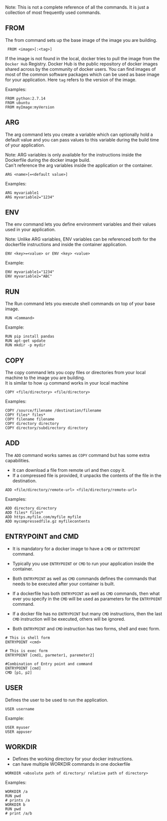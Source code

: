 Note: This is not a complete reference of all the commands.
It is just a collection of most frequently used commands.
## FROM
The from command sets up the base image of the image you are building.
```
 FROM <image>[:<tag>]
```
If the image is not found in the local, docker tries to pull the image from the `Docker Hub` Registry. Docker Hub is the public repository of docker images shared across by the community of docker users. You can find images of most of the common software packages which can be used as base image for your application.
Here `tag` refers to the version of the image.

Examples:
```
FROM python:2.7.14
FROM ubuntu
FROM myImage:myVersion
```

## ARG
The arg command lets you create a variable which can optionally hold a default value and you can pass values to this variable during the build time of your application.

Note: ARG variables is only available for the instructions inside the Dockerfile during the docker image build.  
Can't reference the arg variables inside the application or the container.

```
ARG <name>[=<default value>]
```
Examples:
```
ARG myvariable1
ARG myvariable2="1234"
```

## ENV
The env command lets you define environment variables and their values used in your application.


Note: Unlike ARG variables, ENV variables can be referenced both for the dockerfile instructions and inside the container application.

```
ENV <key>=<value> or ENV <key> <value>
```
Example:
```
ENV myvariable1="1234"
ENV myvariable2="ABC"
```

## RUN
The Run command lets you execute shell commands on top of your base image.
```
RUN <Command>
```
Example:
```
RUN pip install pandas
RUN apt-get update
RUN mkdir -p mydir
```

## COPY
The copy command lets you copy files or directories from your local machine to the image you are building.  
It is similar to how `cp` command works in your local machine
```
COPY <file/directory> <file/directory>
```
Examples:
```
COPY /source/filename /destination/filename
COPY files* files*
COPY filename filename
COPY directory directory
COPY directory/subdirectory directory
```

## ADD
The `ADD` command works sames as `COPY` command but has some extra capabilities.
  * It can download a file from remote url and then copy it.
  * If a compressed file is provided, it unpacks the contents of the file in the destination.
  ```
  ADD <file/directory/remote-url> <file/directory/remote-url>
  ```
  Examples:
  ```
  ADD directory directory
  ADD files* files*
  ADD https.myfile.com/myfile myfile
  ADD mycompressedfile.gz myfilecontents
  ```

## ENTRYPOINT and CMD
* It is mandatory for a docker image to have a `CMD` or `ENTRYPOINT` command.

* Typically you use `ENTRYPOINT` or `CMD` to run your application inside the container.

* Both `ENTRYPOINT` as well as `CMD` commands defines the commands that needs to be executed after your container is built.

* If a dockerfile has both `ENTRYPOINT` as well as `CMD` commands, then what ever you specify in the `CMD` will be used as parameters for the `ENTRYPOINT` command.

* If a docker file has no `ENTRYPOINT` but many `CMD` instructions, then the last `CMD` instruction will be executed, others will be ignored.

* Both `ENTRYPOINT` and `CMD` instruction has two forms, shell and exec form.

```
# This is shell form
ENTRYPOINT <cmd>

# This is exec form
ENTRYPOINT [cmd1, parmeter1, paremeter2]

#Combination of Entry point and command
ENTRYPOINT [cmd]
CMD [p1, p2]
```

## USER
Defines the user to be used to run the application.
```
USER username
```
Example:
```
USER myuser
USER appuser
```

## WORKDIR
* Defines the working directory for your docker instructions.  
* can have multiple WORKDIR commands in one dockerfile
```
WORKDIR <absolute path of directory/ relative path of directory>
```
Examples:
```
WORKDIR /a
RUN pwd
# prints /a
WORKDIR b
RUN pwd
# print /a/b
```
